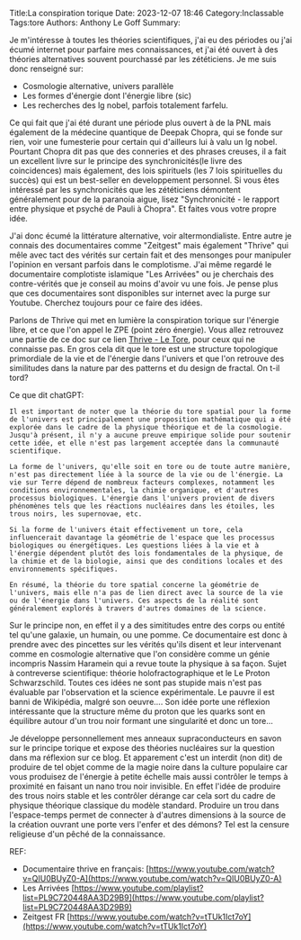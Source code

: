 Title:La conspiration torique
Date: 2023-12-07 18:46
Category:Inclassable
Tags:tore
Authors: Anthony Le Goff
Summary:

Je m'intéresse à toutes les théories scientifiques, j'ai eu des périodes ou j'ai écumé internet pour parfaire mes connaissances, et j'ai été ouvert à des théories alternatives souvent pourchassé par les zététiciens. Je me suis donc renseigné sur:

* Cosmologie alternative, univers parallèle
* Les formes d'énergie dont l'énergie libre (sic)
* Les recherches des lg nobel, parfois totalement farfelu.

Ce qui fait que j'ai été durant une période plus ouvert à de la PNL mais également de la médecine quantique de Deepak Chopra, qui se fonde sur rien, voir une fumesterie pour certain qui d'ailleurs lui à valu un lg nobel. Pourtant Chopra dit pas que des conneries et des phrases creuses, il a fait un excellent livre sur le principe des synchronicités(le livre des coincidences) mais également, des lois spirituels (les 7 lois spirituelles du succès) qui est un best-seller en developpement personnel. Si vous êtes intéressé par les synchronicités que les zététiciens démontent généralement pour de la paranoia aigue, lisez "Synchronicité - le rapport entre physique et psyché de Pauli à Chopra". Et faites vous votre propre idée. 

J'ai donc écumé la littérature alternative, voir altermondialiste. Entre autre je connais des documentaires comme "Zeitgest" mais également "Thrive" qui mêle avec tact des vérités sur certain fait et des mensonges pour manipuler l'opinion en versant parfois dans le complotisme. J'ai même regardé le documentaire complotiste islamique "Les Arrivées" ou je cherchais des contre-vérités que je conseil au moins d'avoir vu une fois. Je pense plus que ces documentaires sont disponibles sur internet avec la purge sur Youtube. Cherchez toujours pour ce faire des idées.

Parlons de Thrive qui met en lumière la conspiration torique sur l'énergie libre, et ce que l'on appel le ZPE (point zéro énergie). Vous allez retrouvez une partie de ce doc sur ce lien [Thrive - Le Tore](https://www.youtube.com/watch?v=nbB7DvROI9I&t=312s), pour ceux qui ne connaisse pas. En gros cela dit que le tore est une structure topologique primordiale de la vie et de l'énergie dans l'univers et que l'on retrouve des similitudes dans la nature par des patterns et du design de fractal. On t-il tord? 

Ce que dit chatGPT:

```text
Il est important de noter que la théorie du tore spatial pour la forme de l'univers est principalement une proposition mathématique qui a été explorée dans le cadre de la physique théorique et de la cosmologie. Jusqu'à présent, il n'y a aucune preuve empirique solide pour soutenir cette idée, et elle n'est pas largement acceptée dans la communauté scientifique.

La forme de l'univers, qu'elle soit en tore ou de toute autre manière, n'est pas directement liée à la source de la vie ou de l'énergie. La vie sur Terre dépend de nombreux facteurs complexes, notamment les conditions environnementales, la chimie organique, et d'autres processus biologiques. L'énergie dans l'univers provient de divers phénomènes tels que les réactions nucléaires dans les étoiles, les trous noirs, les supernovae, etc.

Si la forme de l'univers était effectivement un tore, cela influencerait davantage la géométrie de l'espace que les processus biologiques ou énergétiques. Les questions liées à la vie et à l'énergie dépendent plutôt des lois fondamentales de la physique, de la chimie et de la biologie, ainsi que des conditions locales et des environnements spécifiques.

En résumé, la théorie du tore spatial concerne la géométrie de l'univers, mais elle n'a pas de lien direct avec la source de la vie ou de l'énergie dans l'univers. Ces aspects de la réalité sont généralement explorés à travers d'autres domaines de la science.
```


Sur le principe non, en effet il y a des simititudes entre des corps ou entité tel qu'une galaxie, un humain, ou une pomme. Ce documentaire est donc à prendre avec des pincettes sur les vérités qu'ils disent et leur intervenant comme en cosmologie alternative que l'on considère comme un génie incompris Nassim Haramein qui a revue toute la physique à sa façon. Sujet à contreverse scientifique: théorie holofractographique et le Le Proton Schwarzschild. Toutes ces idées ne sont pas stupide mais n'est pas évaluable par l'observation et la science expérimentale. Le pauvre il est banni de Wikipédia, malgré son oeuvre.... Son idée porte une réflexion intéressante que la structure même du proton que les quarks sont en équilibre autour d'un trou noir formant une singularité et donc un tore...

Je développe personnellement mes anneaux supraconducteurs en savon sur le principe torique et expose des théories nucléaires sur la question dans ma réflexion sur ce blog. Et apparement c'est un interdit (non dit) de produire de tel objet comme de la magie noire dans la culture populaire car vous produisez de l'énergie à petite échelle mais aussi contrôler le temps à proximité en faisant un nano trou noir invisible. En effet l'idée de produire des trous noirs stable et les contrôler dérange car cela sort du cadre de physique théorique classique du modèle standard. Produire un trou dans l'espace-temps permet de connecter à d'autres dimensions à la source de la création ouvrant une porte vers l'enfer et des démons? Tel est la censure religieuse d'un pêché de la connaissance. 

REF:

* Documentaire thrive en français: [https://www.youtube.com/watch?v=QIU0BUyZ0-A](https://www.youtube.com/watch?v=QIU0BUyZ0-A)
* Les Arrivées [https://www.youtube.com/playlist?list=PL9C720448AA3D29B9](https://www.youtube.com/playlist?list=PL9C720448AA3D29B9)
* Zeitgest FR [https://www.youtube.com/watch?v=tTUk1Ict7oY](https://www.youtube.com/watch?v=tTUk1Ict7oY)

